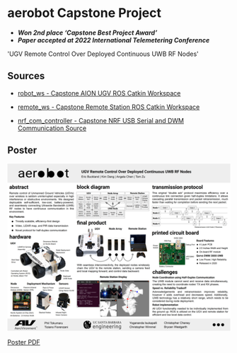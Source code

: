 # aerobot Capstone Project

- ***Won 2nd place ‘Capstone Best Project Award’***  
- ***Paper accepted at 2022 International Telemetering Conference***


'UGV Remote Control Over Deployed Continuous UWB RF Nodes'

## Sources

- [robot_ws - Capstone AION UGV ROS Catkin Workspace](https://github.com/eric334/robot_ws)

- [remote_ws - Capstone Remote Station ROS Catkin Workspace](https://github.com/eric334/remote_ws)

- [nrf_com_controller - Capstone NRF USB Serial and DWM Communication Source](https://github.com/eric334/nrf_com_controller)


## Poster

![Poster Image](Poster.jpg)

[Poster PDF](Poster.pdf)



